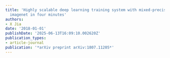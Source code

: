 ```yaml
---
title: 'Highly scalable deep learning training system with mixed-precision: Training
  imagenet in four minutes'
authors:
- X Jia
date: '2018-01-01'
publishDate: '2025-06-13T16:09:10.002620Z'
publication_types:
- article-journal
publication: '*arXiv preprint arXiv:1807.11205*'
---
```

